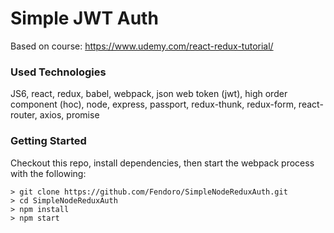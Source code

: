 # Simple JWT Auth

Based on course: https://www.udemy.com/react-redux-tutorial/

### Used Technologies

JS6, react, redux, babel, webpack, json web token (jwt), high order component (hoc), node, express, passport, redux-thunk, redux-form, react-router, axios, promise

### Getting Started

Checkout this repo, install dependencies, then start the webpack process with the following:

```
> git clone https://github.com/Fendoro/SimpleNodeReduxAuth.git
> cd SimpleNodeReduxAuth
> npm install
> npm start
```